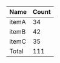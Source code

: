 <table>
  <thead>
    <tr>
      <th>Name</th>
      <th>Count</th>
    </tr>
  </thead>
  <tbody>
    <tr>
      <td>itemA</td>
      <td>34</td>
    </tr>
    <tr>
      <td>itemB</td>
      <td>42</td>
    </tr>
    <tr>
      <td>itemC</td>
      <td>35</td>
    </tr>
    <tr>
      <td>Total</td>
      <td>111</td>
    </tr>
  </tbody>
</table>